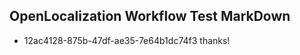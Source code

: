 ## OpenLocalization Workflow Test MarkDown
* 12ac4128-875b-47df-ae35-7e64b1dc74f3 
thanks!<!--HONumber=Mar16_HO4-->
